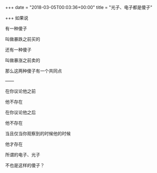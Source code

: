 +++
date = "2018-03-05T00:03:36+00:00"
title = "光子、电子都是傻子"

+++
如果说

有一种傻子

叫做暴跌之前买的

还有一种傻子

叫做暴涨之前卖的

那么这两种傻子有一个共同点

——

在你议论他之前

他不存在

在你议论他之后

他不存在

当且仅当你观察到的时候他的时候

他才存在

所谓的电子、光子

不也是这样的傻子？